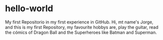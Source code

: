 # hello-world
My first Repositorio in my first experience in GitHub. 
Hi, mt name's Jorge, and this is my first Repository, my favourite hobbys are, play the guitar, read the cómics of Dragon Ball and the Superheroes like Batman and Superman.
